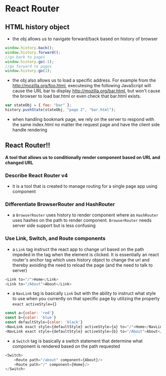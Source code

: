 # React Router
## HTML history object
- the obj allows us to navigate forward/back based on history of browser
```javascript
window.history.back();
window.history.forward();
//go back to pages
window.history.go(-1);
//go forward to pages
window.history.go(1);
```
- the obj also allows us to load a specific address. For example from the  http://mozilla.org/foo.html, executesing the following JavaScript will cause the URL bar to display http://mozilla.org/bar.html, but won't cause the browser to load bar.html or even check that bar.html exists.
```javascript 
var stateObj = { foo: "bar" };
history.pushState(stateObj, "page 2", "bar.html");
```
- when handling bookmark page, we rely on the server to respond with the same index.html no matter the request page and have the client side handle rendering 

## React Router!!
<b> A tool that allows us to conditionally render component based on URL and changed URL</b>
### Describe React Router v4
- it is a tool that is created to manage routing for a single page app using component
### Differentiate BrowserRouter and HashRouter
- a `BrowserRouter` uses history to render component where as `HashRouter` uses hashes on the path to render component. `BrowserRouter` needs server side support but is less confusing
### Use Link, Switch, and Route components
- a `Link` tag instruct the react app to change url based on the path impeded in the tag
when the element is clicked. It is essentially an react router's anchor tag which uses history object to change the url and thereby avoiding the need to reload the page (and the need to talk to server)
```javascript
<Link to="/">Home</Link>
<Link to="/About">About</Link>
```
- a `NavLink` tag is basically `Link` but with the ability to instruct what style to use when you currently on that specific page by utilizing the property `exact activeStyle={}`
```javascript
const a={color: 'red'}
const b={color: 'blue'}
const defaultStyle={color: 'black'}
<NavLink exact style={defaultStyle} activeStyle={a} to="/">Home</NavLink>
<NavLink exact style={defaultStyle} activeStyle={b} to="/About">About</NavLink>
```

- a `Switch` tag is basically a switch statement that determine what component is rendered based on the path requested
```javascript
<Switch>
    <Route path="/about" component={About}/>
    <Route path="/" component={Home}/>
</Switch>
```
